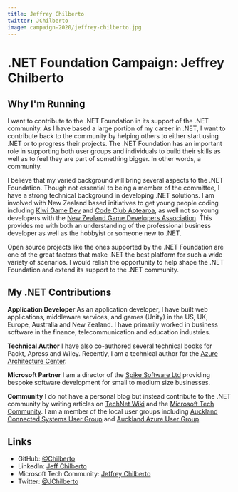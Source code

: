 ```yaml
---
title: Jeffrey Chilberto
twitter: JChilberto
image: campaign-2020/jeffrey-chilberto.jpg
---
```


# .NET Foundation Campaign: Jeffrey Chilberto

## Why I'm Running

I want to contribute to the .NET Foundation in its support of the .NET community. As I have based a large portion of my career in .NET, I want to contribute back to the community by helping others to either start using .NET or to progress their projects. The .NET Foundation has an important role in supporting both user groups and individuals to build their skills as well as to feel they are part of something bigger. In other words, a community.

I believe that my varied background will bring several aspects to the .NET Foundation. Though not essential to being a member of the committee, I have a strong technical background in developing .NET solutions. I am involved with New Zealand based initiatives to get young people coding including [Kiwi Game Dev](https://kgd.nz) and [Code Club Aotearoa](codeclub.nz), as well not so young developers with the [New Zealand Game Developers Association](nzgda.com). This provides me with both an understanding of the professional business developer as well as the hobbyist or someone new to .NET.

Open source projects like the ones supported by the .NET Foundation are one of the great factors that make .NET the best platform for such a wide variety of scenarios. I would relish the opportunity to help shape the .NET Foundation and extend its support to the .NET community.

## My .NET Contributions

**Application Developer**
As an application developer, I have built web applications, middleware services, and games (Unity) in the US, UK, Europe, Australia and New Zealand. I have primarily worked in business software in the finance, telecommunication and education industries.

**Technical Author**
I have also co-authored several technical books for Packt, Apress and Wiley. Recently, I am a technical author for the [Azure Architecture Center](https://docs.microsoft.com/en-us/azure/architecture/).

**Microsoft Partner**
I am a director of the [Spike Software Ltd](http://spikesoftware.co.nz/) providing bespoke software development for small to medium size businesses.

**Community**
I do not have a personal blog but instead contribute to the .NET community by writing articles on [TechNet Wiki](https://social.technet.microsoft.com/wiki/) and the [Microsoft Tech Community](https://techcommunity.microsoft.com/t5/user/viewprofilepage/user-id/141713). I am a member of the local user groups including [Auckland Connected Systems User Group](https://www.meetup.com/Auckland-Connected-Systems-User-Group/) and [Auckland Azure User Group](https://www.meetup.com/Auckland-Azure-Usergroup/).

## Links
* GitHub: [@Chilberto](https://github.com/chilberto)
* LinkedIn: [Jeff Chilberto](https://www.linkedin.com/in/jeff-chilberto-2a89a84/)
* Microsoft Tech Community: [Jeffrey Chilberto](https://techcommunity.microsoft.com/t5/user/viewprofilepage/user-id/141713)
* Twitter: [@JChilberto](https://twitter.com/jchilberto)

